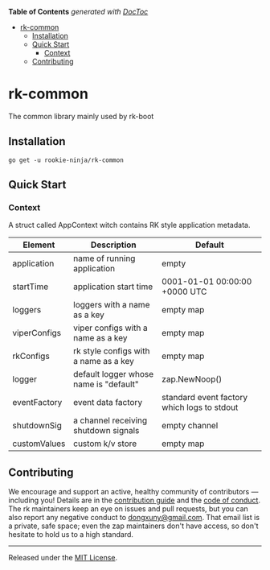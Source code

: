 <!-- START doctoc generated TOC please keep comment here to allow auto update -->
<!-- DON'T EDIT THIS SECTION, INSTEAD RE-RUN doctoc TO UPDATE -->
**Table of Contents**  *generated with [DocToc](https://github.com/thlorenz/doctoc)*

- [rk-common](#rk-common)
  - [Installation](#installation)
  - [Quick Start](#quick-start)
    - [Context](#context)
  - [Contributing](#contributing)

<!-- END doctoc generated TOC please keep comment here to allow auto update -->

# rk-common
The common library mainly used by rk-boot

## Installation
`go get -u rookie-ninja/rk-common`

## Quick Start

### Context
A struct called AppContext witch contains RK style application metadata.

| Element | Description | Default |
| ------ | ------ | ------ |
| application | name of running application | empty |
| startTime | application start time | 0001-01-01 00:00:00 +0000 UTC |
| loggers | loggers with a name as a key | empty map |
| viperConfigs | viper configs with a name as a key | empty map |
| rkConfigs | rk style configs with a name as a key | empty map |
| logger | default logger whose name is "default" | zap.NewNoop() |
| eventFactory | event data factory | standard event factory which logs to stdout |
| shutdownSig | a channel receiving shutdown signals | empty channel |
| customValues | custom k/v store | empty map |

## Contributing
We encourage and support an active, healthy community of contributors &mdash;
including you! Details are in the [contribution guide](CONTRIBUTING.md) and
the [code of conduct](CODE_OF_CONDUCT.md). The rk maintainers keep an eye on
issues and pull requests, but you can also report any negative conduct to
dongxuny@gmail.com. That email list is a private, safe space; even the zap
maintainers don't have access, so don't hesitate to hold us to a high
standard.

<hr>

Released under the [MIT License](LICENSE).